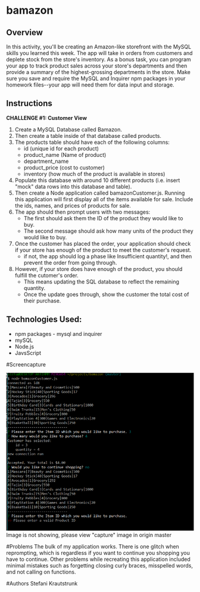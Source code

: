 # bamazon
## Overview 
In this activity, you'll be creating an Amazon-like storefront with the MySQL skills you learned this week. The app will take in orders from customers and deplete stock from the store's inventory. As a bonus task, you can program your app to track product sales across your store's departments and then provide a summary of the highest-grossing departments in the store. 
Make sure you save and require the MySQL and Inquirer npm packages in your homework files--your app will need them for data input and storage. 

## Instructions 
**CHALLENGE #1: Customer View** 
1. Create a MySQL Database called Bamazon. 
2. Then create a table inside of that database called products. 
3. The products table should have each of the following columns: 
    * id (unique id for each product)
    * product_name (Name of product)
    * department_name 
    * product_price (cost to customer)
    * inventory (how much of the product is available in stores)
4. Populate this database with around 10 different products (i.e. insert "mock" data rows into this database and table). 
5. Then create a Node application called bamazonCustomer.js. Running this application will first display all of the items available for sale. Include the ids, names, and prices of products for sale. 
6. The app should then prompt users with two messages: 
    * The first should ask them the ID of the product they would like to buy. 
    * The second message should ask how many units of the product they would like to buy. 
7. Once the customer has placed the order, your application should check if your store has enough of the product to meet the customer's request. 
    * if not, the app should log a phase like Insufficient quantity!, and then prevent the order from going through. 
8. However, if your store does have enough of the product, you should fulfill the cutomer's order. 
    * This means updating the SQL database to reflect the remaining quantity. 
    * Once the update goes through, show the customer the total cost of their purchase. 

## Technologies Used: 
* npm packages - mysql and inquirer 
* mySQL 
* Node.js 
* JavsScript


#Screencapture

![Bamazon](capture.png)
Image is not showing, please view "capture" image in origin master

#Problems
The bulk of my application works. There is one glitch when reprompting, which is regardless if you want to continue you shopping you have to continue. Other problems while recreating this application included minimal mistakes such as forgetting closing curly braces, misspelled words, and not calling on functions.

#Authors
Stefani Krautstrunk